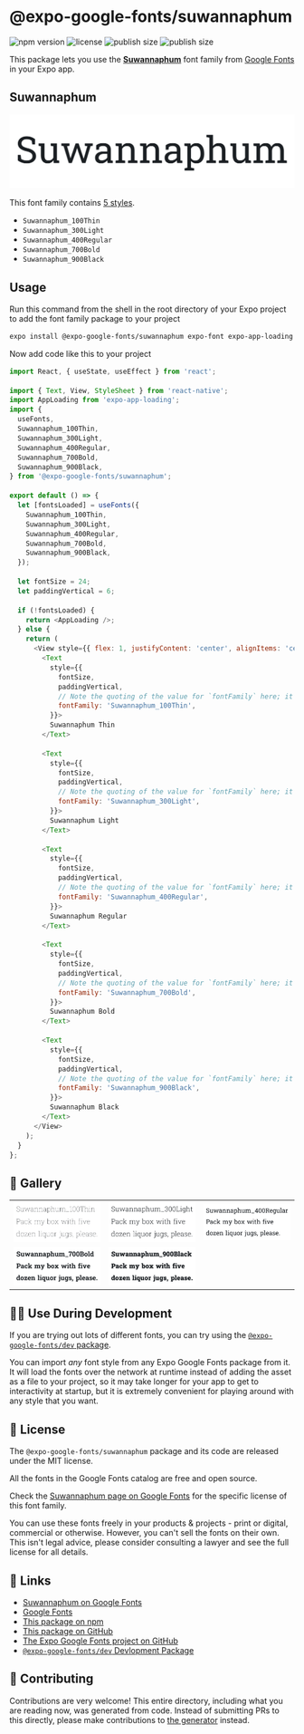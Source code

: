 # @expo-google-fonts/suwannaphum

![npm version](https://flat.badgen.net/npm/v/@expo-google-fonts/suwannaphum)
![license](https://flat.badgen.net/github/license/expo/google-fonts)
![publish size](https://flat.badgen.net/packagephobia/install/@expo-google-fonts/suwannaphum)
![publish size](https://flat.badgen.net/packagephobia/publish/@expo-google-fonts/suwannaphum)

This package lets you use the [**Suwannaphum**](https://fonts.google.com/specimen/Suwannaphum) font family from [Google Fonts](https://fonts.google.com/) in your Expo app.

## Suwannaphum

![Suwannaphum](./font-family.png)

This font family contains [5 styles](#-gallery).

- `Suwannaphum_100Thin`
- `Suwannaphum_300Light`
- `Suwannaphum_400Regular`
- `Suwannaphum_700Bold`
- `Suwannaphum_900Black`

## Usage

Run this command from the shell in the root directory of your Expo project to add the font family package to your project
```sh
expo install @expo-google-fonts/suwannaphum expo-font expo-app-loading
```

Now add code like this to your project
```js
import React, { useState, useEffect } from 'react';

import { Text, View, StyleSheet } from 'react-native';
import AppLoading from 'expo-app-loading';
import {
  useFonts,
  Suwannaphum_100Thin,
  Suwannaphum_300Light,
  Suwannaphum_400Regular,
  Suwannaphum_700Bold,
  Suwannaphum_900Black,
} from '@expo-google-fonts/suwannaphum';

export default () => {
  let [fontsLoaded] = useFonts({
    Suwannaphum_100Thin,
    Suwannaphum_300Light,
    Suwannaphum_400Regular,
    Suwannaphum_700Bold,
    Suwannaphum_900Black,
  });

  let fontSize = 24;
  let paddingVertical = 6;

  if (!fontsLoaded) {
    return <AppLoading />;
  } else {
    return (
      <View style={{ flex: 1, justifyContent: 'center', alignItems: 'center' }}>
        <Text
          style={{
            fontSize,
            paddingVertical,
            // Note the quoting of the value for `fontFamily` here; it expects a string!
            fontFamily: 'Suwannaphum_100Thin',
          }}>
          Suwannaphum Thin
        </Text>

        <Text
          style={{
            fontSize,
            paddingVertical,
            // Note the quoting of the value for `fontFamily` here; it expects a string!
            fontFamily: 'Suwannaphum_300Light',
          }}>
          Suwannaphum Light
        </Text>

        <Text
          style={{
            fontSize,
            paddingVertical,
            // Note the quoting of the value for `fontFamily` here; it expects a string!
            fontFamily: 'Suwannaphum_400Regular',
          }}>
          Suwannaphum Regular
        </Text>

        <Text
          style={{
            fontSize,
            paddingVertical,
            // Note the quoting of the value for `fontFamily` here; it expects a string!
            fontFamily: 'Suwannaphum_700Bold',
          }}>
          Suwannaphum Bold
        </Text>

        <Text
          style={{
            fontSize,
            paddingVertical,
            // Note the quoting of the value for `fontFamily` here; it expects a string!
            fontFamily: 'Suwannaphum_900Black',
          }}>
          Suwannaphum Black
        </Text>
      </View>
    );
  }
};

```

## 🔡 Gallery


||||
|-|-|-|
|![Suwannaphum_100Thin](./Suwannaphum_100Thin.ttf.png)|![Suwannaphum_300Light](./Suwannaphum_300Light.ttf.png)|![Suwannaphum_400Regular](./Suwannaphum_400Regular.ttf.png)||
|![Suwannaphum_700Bold](./Suwannaphum_700Bold.ttf.png)|![Suwannaphum_900Black](./Suwannaphum_900Black.ttf.png)|||


## 👩‍💻 Use During Development

If you are trying out lots of different fonts, you can try using the [`@expo-google-fonts/dev` package](https://github.com/expo/google-fonts/tree/master/font-packages/dev#readme).

You can import *any* font style from any Expo Google Fonts package from it. It will load the fonts
over the network at runtime instead of adding the asset as a file to your project, so it may take longer
for your app to get to interactivity at startup, but it is extremely convenient
for playing around with any style that you want.

## 📖 License

The `@expo-google-fonts/suwannaphum` package and its code are released under the MIT license.

All the fonts in the Google Fonts catalog are free and open source.

Check the [Suwannaphum page on Google Fonts](https://fonts.google.com/specimen/Suwannaphum) for the specific license of this font family.

You can use these fonts freely in your products & projects - print or digital, commercial or otherwise. However, you can't sell the fonts on their own. This isn't legal advice, please consider consulting a lawyer and see the full license for all details.

## 🔗 Links

- [Suwannaphum on Google Fonts](https://fonts.google.com/specimen/Suwannaphum)
- [Google Fonts](https://fonts.google.com/)
- [This package on npm](https://www.npmjs.com/package/@expo-google-fonts/suwannaphum)
- [This package on GitHub](https://github.com/expo/google-fonts/tree/master/font-packages/suwannaphum)
- [The Expo Google Fonts project on GitHub](https://github.com/expo/google-fonts)
- [`@expo-google-fonts/dev` Devlopment Package](https://github.com/expo/google-fonts/tree/master/font-packages/dev)

## 🤝 Contributing

Contributions are very welcome! This entire directory, including what you are reading now, was generated from code. Instead of submitting PRs to this directly, please make contributions to [the generator](https://github.com/expo/google-fonts/tree/master/packages/generator) instead.
